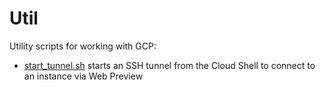 # Util

Utility scripts for working with GCP:

* [start_tunnel.sh](start_tunnel.sh) starts an SSH tunnel from the Cloud Shell to connect to an instance via Web Preview